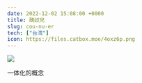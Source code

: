 ```yaml
---
date: 2022-12-02 15:08:00 +0000
title: 醜奴兒
slug: cou-nu-er
tech: ["台湾"]
icon: https://files.catbox.moe/4oxz6p.png
---
```


![](https://files.catbox.moe/5zsk1x.png)

一体化的概念